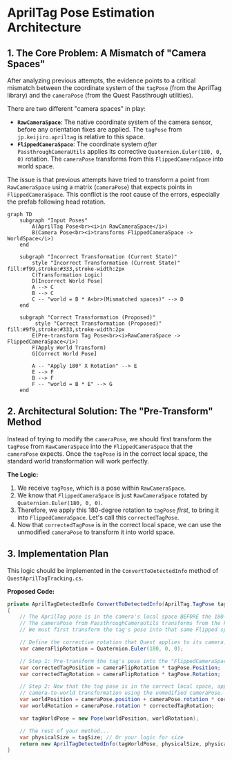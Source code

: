 # AprilTag Pose Estimation Architecture

## 1. The Core Problem: A Mismatch of "Camera Spaces"

After analyzing previous attempts, the evidence points to a critical mismatch between the coordinate system of the `tagPose` (from the AprilTag library) and the `cameraPose` (from the Quest Passthrough utilities).

There are two different "camera spaces" in play:

*   **`RawCameraSpace`**: The native coordinate system of the camera sensor, before any orientation fixes are applied. The `tagPose` from `jp.keijiro.apriltag` is relative to this space.
*   **`FlippedCameraSpace`**: The coordinate system *after* `PassthroughCameraUtils` applies its corrective `Quaternion.Euler(180, 0, 0)` rotation. The `cameraPose` transforms from this `FlippedCameraSpace` into world space.

The issue is that previous attempts have tried to transform a point from `RawCameraSpace` using a matrix (`cameraPose`) that expects points in `FlippedCameraSpace`. This conflict is the root cause of the errors, especially the prefab following head rotation.

```mermaid
graph TD
    subgraph "Input Poses"
        A(AprilTag Pose<br><i>in RawCameraSpace</i>)
        B(Camera Pose<br><i>transforms FlippedCameraSpace -> WorldSpace</i>)
    end

    subgraph "Incorrect Transformation (Current State)"
        style "Incorrect Transformation (Current State)" fill:#f99,stroke:#333,stroke-width:2px
        C(Transformation Logic)
        D[Incorrect World Pose]
        A --> C
        B --> C
        C -- "world = B * A<br>(Mismatched spaces)" --> D
    end

    subgraph "Correct Transformation (Proposed)"
         style "Correct Transformation (Proposed)" fill:#9f9,stroke:#333,stroke-width:2px
        E(Pre-transform Tag Pose<br><i>RawCameraSpace -> FlippedCameraSpace</i>)
        F(Apply World Transform)
        G[Correct World Pose]
        
        A -- "Apply 180° X Rotation" --> E
        E --> F
        B --> F
        F -- "world = B * E" --> G
    end
```

## 2. Architectural Solution: The "Pre-Transform" Method

Instead of trying to modify the `cameraPose`, we should first transform the `tagPose` from `RawCameraSpace` into the `FlippedCameraSpace` that the `cameraPose` expects. Once the `tagPose` is in the correct local space, the standard world transformation will work perfectly.

**The Logic:**

1.  We receive `tagPose`, which is a pose within `RawCameraSpace`.
2.  We know that `FlippedCameraSpace` is just `RawCameraSpace` rotated by `Quaternion.Euler(180, 0, 0)`.
3.  Therefore, we apply this 180-degree rotation to `tagPose` *first*, to bring it into `FlippedCameraSpace`. Let's call this `correctedTagPose`.
4.  Now that `correctedTagPose` is in the correct local space, we can use the unmodified `cameraPose` to transform it into world space.

## 3. Implementation Plan

This logic should be implemented in the `ConvertToDetectedInfo` method of `QuestAprilTagTracking.cs`.

**Proposed Code:**
```csharp
private AprilTagDetectedInfo ConvertToDetectedInfo(AprilTag.TagPose tagPose, Pose cameraPose)
{
    // The AprilTag pose is in the camera's local space BEFORE the 180-degree X-axis flip.
    // The cameraPose from PassthroughCameraUtils transforms from the Flipped space to world space.
    // We must first transform the tag's pose into that same Flipped space.

    // Define the corrective rotation that Quest applies to its camera.
    var cameraFlipRotation = Quaternion.Euler(180, 0, 0);

    // Step 1: Pre-transform the tag's pose into the "FlippedCameraSpace".
    var correctedTagPosition = cameraFlipRotation * tagPose.Position;
    var correctedTagRotation = cameraFlipRotation * tagPose.Rotation;

    // Step 2: Now that the tag pose is in the correct local space, apply the standard
    // camera-to-world transformation using the unmodified cameraPose.
    var worldPosition = cameraPose.position + cameraPose.rotation * correctedTagPosition;
    var worldRotation = cameraPose.rotation * correctedTagRotation;

    var tagWorldPose = new Pose(worldPosition, worldRotation);

    // The rest of your method...
    var physicalSize = tagSize; // Or your logic for size
    return new AprilTagDetectedInfo(tagWorldPose, physicalSize, physicalSize, physicalSize, tagPose.ID);
}